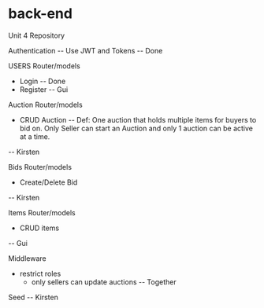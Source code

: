 # back-end
Unit 4 Repository


Authentication
    -- Use JWT and Tokens -- Done

USERS Router/models
 * Login -- Done
 * Register -- Gui


Auction Router/models
 * CRUD Auction
 -- Def: One auction that holds multiple items for buyers to bid on. Only Seller can start an Auction and only 1 auction can be active at a time.

-- Kirsten

Bids Router/models
 * Create/Delete Bid

-- Kirsten

Items Router/models
 * CRUD items

-- Gui

Middleware
 * restrict roles
    - only sellers can update auctions
-- Together

Seed
 -- Kirsten

